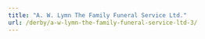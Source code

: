 ```yaml
---
title: "A. W. Lymn The Family Funeral Service Ltd."
url: /derby/a-w-lymn-the-family-funeral-service-ltd-3/
---
```

